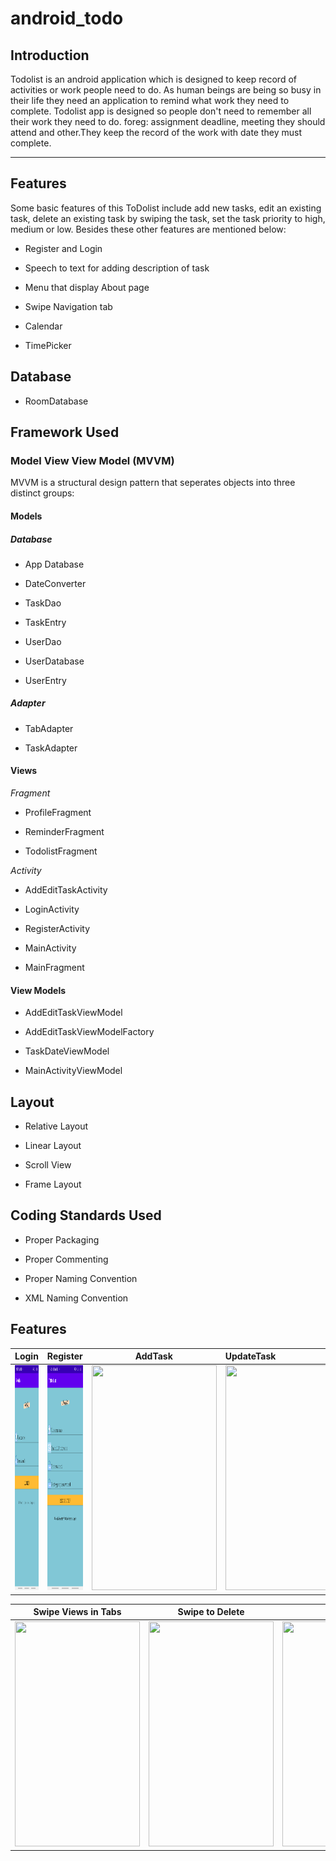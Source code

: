 # android_todo

## Introduction

Todolist is an android application which is designed to keep record of activities or work people need to do. As human beings are being so busy in their life they need an application to remind what work they need to complete. Todolist app is designed so people don't need to remember all their work they need to do. foreg: assignment deadline, meeting they should attend and other.They keep the record of the work with date they must complete.

<hr>

## Features

Some basic features of this ToDolist include add new tasks, edit an existing task, delete an existing task by swiping the task, set the task priority to high, medium or low. Besides these other features are mentioned below:

- Register and Login 

- Speech to text for adding description of task

- Menu that display About page

-  Swipe Navigation tab

- Calendar 

- TimePicker

## Database

- RoomDatabase

## Framework Used

### Model View View Model (MVVM) 

 MVVM is a structural design pattern that seperates objects into three distinct groups:

#### Models

##### Database

- App Database

- DateConverter

- TaskDao

- TaskEntry

- UserDao

- UserDatabase

- UserEntry

##### Adapter

- TabAdapter

- TaskAdapter

#### Views

<i>Fragment </i>

 - ProfileFragment
  
 - ReminderFragment
 
 - TodolistFragment
 
 <i>Activity</i>
 
 - AddEditTaskActivity
 
 - LoginActivity
 
 - RegisterActivity
 
 - MainActivity
 
 - MainFragment

#### View Models

- AddEditTaskViewModel

- AddEditTaskViewModelFactory

- TaskDateViewModel

- MainActivityViewModel

## Layout 

- Relative Layout

- Linear Layout

- Scroll View

- Frame Layout

## Coding Standards Used

- Proper Packaging

- Proper Commenting

- Proper Naming Convention

- XML Naming Convention

## Features

Login          |  Register                       | AddTask              |  UpdateTask
:----------------------------:|:--------------------------------------:|:----------------------:|:-----------------
<img src = "Screenshot/Login.png" width="200" height="360">  |  <img src = "Screenshot/Register.png" width="200" height="360">        |  <img src = "Screenshot/AddTask.gif" width="200" height="360">  | <img src = "Screenshot/Update.gif" width="200" height="360">

Swipe Views in Tabs         |  Swipe to Delete                     |  About            |  Logout
:----------------------------:|:--------------------------------------:|:----------------------:|:-----------------
<img src = "Screenshot/SwipeTab.gif" width="200" height="360">  |  <img src = "Screenshot/SwipetoDelete.gif" width="200" height="360"> | <img src = "Screenshot/AboutPage.gif" width="200" height="360">  | <img src = "Screenshot/Logout.gif" width="200" height="360">











